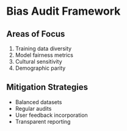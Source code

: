 # Bias Audit Framework

## Areas of Focus
1. Training data diversity
2. Model fairness metrics
3. Cultural sensitivity
4. Demographic parity

## Mitigation Strategies
- Balanced datasets
- Regular audits
- User feedback incorporation
- Transparent reporting
